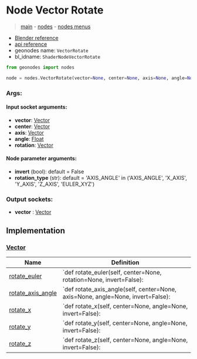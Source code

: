 # Node Vector Rotate

> [main](../structure.md) - [nodes](nodes.md) - [nodes menus](nodes_menus.md)

- [Blender reference](https://docs.blender.org/manual/en/latest/modeling/geometry_nodes/vector/vector_rotate.html)
- [api reference](https://docs.blender.org/api/current/bpy.types.ShaderNodeVectorRotate.html)
- geonodes name: `VectorRotate`
- bl_idname: `ShaderNodeVectorRotate`

```python
from geonodes import nodes

node = nodes.VectorRotate(vector=None, center=None, axis=None, angle=None, rotation=None, invert=False, rotation_type='AXIS_ANGLE')
```

### Args:

#### Input socket arguments:

- **vector**: [Vector](Vector.md)
- **center**: [Vector](Vector.md)
- **axis**: [Vector](Vector.md)
- **angle**: [Float](Float.md)
- **rotation**: [Vector](Vector.md)

#### Node parameter arguments:

- **invert** (bool): default = False
- **rotation_type** (str): default = 'AXIS_ANGLE' in ('AXIS_ANGLE', 'X_AXIS', 'Y_AXIS', 'Z_AXIS', 'EULER_XYZ')

### Output sockets:

- **vector** : [Vector](Vector.md)

## Implementation

### [Vector](Vector.md)

| Name | Definition |
|------|------------|
 | [rotate_euler](Vector.md#rotate_euler) | `def rotate_euler(self, center=None, rotation=None, invert=False): |
 | [rotate_axis_angle](Vector.md#rotate_axis_angle) | `def rotate_axis_angle(self, center=None, axis=None, angle=None, invert=False): |
 | [rotate_x](Vector.md#rotate_x) | `def rotate_x(self, center=None, angle=None, invert=False): |
 | [rotate_y](Vector.md#rotate_y) | `def rotate_y(self, center=None, angle=None, invert=False): |
 | [rotate_z](Vector.md#rotate_z) | `def rotate_z(self, center=None, angle=None, invert=False): |

